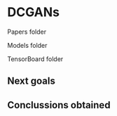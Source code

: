 # DCGANs

Papers folder

Models folder

TensorBoard folder

## Next goals



## Conclussions obtained